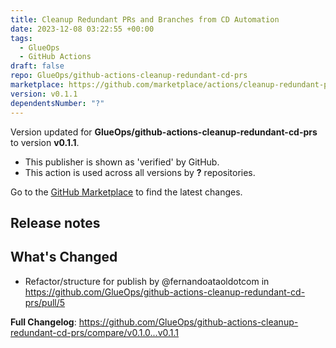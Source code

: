 ```yaml
---
title: Cleanup Redundant PRs and Branches from CD Automation
date: 2023-12-08 03:22:55 +00:00
tags:
  - GlueOps
  - GitHub Actions
draft: false
repo: GlueOps/github-actions-cleanup-redundant-cd-prs
marketplace: https://github.com/marketplace/actions/cleanup-redundant-prs-and-branches-from-cd-automation
version: v0.1.1
dependentsNumber: "?"
---
```



Version updated for **GlueOps/github-actions-cleanup-redundant-cd-prs** to version **v0.1.1**.
- This publisher is shown as 'verified' by GitHub.
- This action is used across all versions by **?** repositories.

Go to the [GitHub Marketplace](https://github.com/marketplace/actions/cleanup-redundant-prs-and-branches-from-cd-automation) to find the latest changes.

## Release notes

## What's Changed
* Refactor/structure for publish by @fernandoataoldotcom in https://github.com/GlueOps/github-actions-cleanup-redundant-cd-prs/pull/5


**Full Changelog**: https://github.com/GlueOps/github-actions-cleanup-redundant-cd-prs/compare/v0.1.0...v0.1.1
